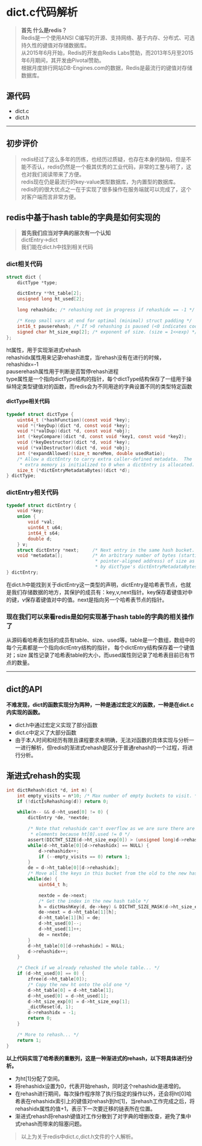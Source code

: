 # dict.c代码解析
> **首先 什么是redis？**  
> Redis是一个使用ANSI C编写的开源、支持网络、基于内存、分布式、可选持久性的键值对存储数据库。  
> 从2015年6月开始，Redis的开发由Redis Labs赞助，而2013年5月至2015年6月期间，其开发由Pivotal赞助。  
> 根据月度排行网站DB-Engines.com的数据，Redis是最流行的键值对存储数据库。
## 源代码
- dict.c
- dict.h
****
## 初步评价
> redis经过了这么多年的历练，也经历过质疑，也存在本身的缺陷，但是不能不否认，redis仍然是一个极其优秀的工业代码，非常的工整与明了，这也对我们阅读带来了方便。  
> redis现在仍是最流行的key-value类型数据库，为内置型的数据库。  
> redis的的很大优点之一在于实现了很多操作在服务端就可以完成了，这个对客户端而言非常方便。

## redis中基于hash table的字典是如何实现的
> **首先我们应当对字典的层次有一个认知**  
> dictEntry->dict  
> 我们能在dict.h中找到相关代码
### dict相关代码
```c
struct dict {
    dictType *type;

    dictEntry **ht_table[2];
    unsigned long ht_used[2];

    long rehashidx; /* rehashing not in progress if rehashidx == -1 */

    /* Keep small vars at end for optimal (minimal) struct padding */
    int16_t pauserehash; /* If >0 rehashing is paused (<0 indicates coding error) */
    signed char ht_size_exp[2]; /* exponent of size. (size = 1<<exp) */
};
```
ht属性，用于实现渐进式rehash  
rehashidx属性用来记录rehash进度，当rehash没有在进行的时候，rehashidx=-1  
pauserehash属性用于判断是否暂停rehash进程  
type属性是一个指向dictType结构的指针，每个dictType结构保存了一组用于操纵特定类型键值对的函数，而redis会为不同用途的字典设置不同的类型特定函数  
#### dictType相关代码
```c
typedef struct dictType {
    uint64_t (*hashFunction)(const void *key);
    void *(*keyDup)(dict *d, const void *key);
    void *(*valDup)(dict *d, const void *obj);
    int (*keyCompare)(dict *d, const void *key1, const void *key2);
    void (*keyDestructor)(dict *d, void *key);
    void (*valDestructor)(dict *d, void *obj);
    int (*expandAllowed)(size_t moreMem, double usedRatio);
    /* Allow a dictEntry to carry extra caller-defined metadata.  The
     * extra memory is initialized to 0 when a dictEntry is allocated. */
    size_t (*dictEntryMetadataBytes)(dict *d);
} dictType;
```

### dictEntry相关代码
```c
typedef struct dictEntry {
    void *key;
    union {
        void *val;
        uint64_t u64;
        int64_t s64;
        double d;
    } v;
    struct dictEntry *next;     /* Next entry in the same hash bucket. */
    void *metadata[];           /* An arbitrary number of bytes (starting at a
                                 * pointer-aligned address) of size as returned
                                 * by dictType's dictEntryMetadataBytes(). */
} dictEntry;
```
在dict.h中能找到关于dictEntry这一类型的声明，dictEntry是哈希表节点，也就是我们存储数据的地方，其保护的成员有：key,v,next指针。key保存着键值对中的键，v保存着键值对中的值。next是指向另一个哈希表节点的指针。
### 现在我们可以来看redis是如何实现基于hash table的字典的相关操作了
从源码看哈希表包括的成员有table、size、used等。table是一个数组，数组中的每个元素都是一个指向dictEntry结构的指针， 每个dictEntry结构保存着一个键值对；size 属性记录了哈希表table的大小，而used属性则记录了哈希表目前已有节点的数量。  
****

## dict的API
**不难发现，dict的函数实现分为两种，一种是通过宏定义的函数，一种是在dict.c内实现的函数。**  
- dict.h中通过宏定义实现了部分函数
- dict.c中定义了大部分函数
- 由于本人时间和经历有限且课程要求未明确，无法对函数的具体实现与分析一一进行解析，但redis的渐进式rehash是区分于普通rehash的一个过程，将进行分析。

## 渐进式rehash的实现
```c
int dictRehash(dict *d, int n) {
    int empty_visits = n*10; /* Max number of empty buckets to visit. */
    if (!dictIsRehashing(d)) return 0;

    while(n-- && d->ht_used[0] != 0) {
        dictEntry *de, *nextde;

        /* Note that rehashidx can't overflow as we are sure there are more
         * elements because ht[0].used != 0 */
        assert(DICTHT_SIZE(d->ht_size_exp[0]) > (unsigned long)d->rehashidx);
        while(d->ht_table[0][d->rehashidx] == NULL) {
            d->rehashidx++;
            if (--empty_visits == 0) return 1;
        }
        de = d->ht_table[0][d->rehashidx];
        /* Move all the keys in this bucket from the old to the new hash HT */
        while(de) {
            uint64_t h;

            nextde = de->next;
            /* Get the index in the new hash table */
            h = dictHashKey(d, de->key) & DICTHT_SIZE_MASK(d->ht_size_exp[1]);
            de->next = d->ht_table[1][h];
            d->ht_table[1][h] = de;
            d->ht_used[0]--;
            d->ht_used[1]++;
            de = nextde;
        }
        d->ht_table[0][d->rehashidx] = NULL;
        d->rehashidx++;
    }

    /* Check if we already rehashed the whole table... */
    if (d->ht_used[0] == 0) {
        zfree(d->ht_table[0]);
        /* Copy the new ht onto the old one */
        d->ht_table[0] = d->ht_table[1];
        d->ht_used[0] = d->ht_used[1];
        d->ht_size_exp[0] = d->ht_size_exp[1];
        _dictReset(d, 1);
        d->rehashidx = -1;
        return 0;
    }

    /* More to rehash... */
    return 1;
}
```
**以上代码实现了哈希表的重散列，这是一种渐进式的rehash，以下将具体进行分析。**
- 为ht[1]分配了空间。
- 将rehashidx设置为0，代表开始rehash，同时这个rehashidx是递增的。
- 在rehash进行期间，每次操作程序除了执行指定的操作以外，还会将ht[0]哈希表在rehashidx索引上的键值对rehash到ht[1]，当rehash工作完成之后，将rehashidx属性的值+1，表示下一次要迁移的链表所在位置。
- 渐进式rehash将rehash键值对工作分散到了对字典的增删改查，避免了集中式rehash而带来的阻塞问题。

> 以上为关于redis中dict.c,dict.h文件的个人解析。